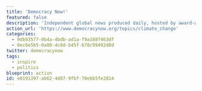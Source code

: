 ```yaml
---
title: 'Democracy Now!'
featured: false
description: 'Independent global news produced daily, hosted by award-winning journalists Amy Goodman and Juan González. Our reporting includes breaking daily news headlines and in-depth interviews with people on the front lines of the world’s most pressing issues by a diversity of voices.  Free from government funding, corporate sponsorship, underwriting or advertising revenue.'
action_url: 'https://www.democracynow.org/topics/climate_change'
categories:
  - 9db93577-0b4a-4bdb-ad1a-f9a188f463df
  - 0ec6e5b5-0a80-4c8d-b45f-b78c99492d8d
twitter: democracynow
tags:
  - inspire
  - politics
blueprint: action
id: e0191397-ab62-4d87-9fbf-70ebb5fe2814
---
```

